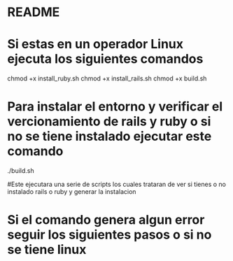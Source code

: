 # README


# Si estas en un operador Linux ejecuta los siguientes comandos 
chmod +x install_ruby.sh
chmod +x install_rails.sh
chmod +x build.sh

# Para instalar el entorno y verificar el vercionamiento de rails y ruby o si no se tiene instalado ejecutar este comando

./build.sh  

#Este ejecutara una serie de scripts los cuales trataran de ver si tienes o no instalado rails o ruby y generar la instalacion

# Si el comando genera algun error seguir los siguientes pasos o si no se tiene linux



  
